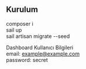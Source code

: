 ## Kurulum
 composer i <br>
 sail up <br>
 sail artisan migrate --seed <br>

 
 Dashboard Kullanıcı Bilgileri <br>
 email: example@example.com <br>
 password: secret
 
